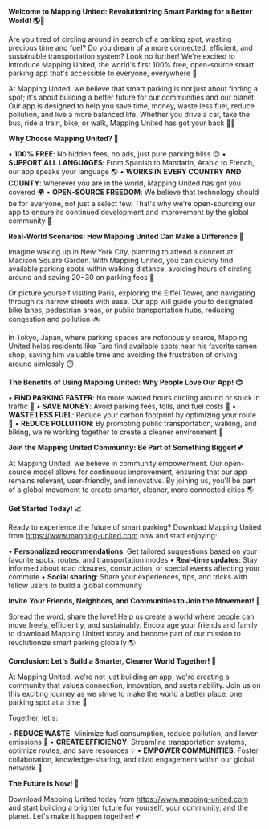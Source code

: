 **Welcome to Mapping United: Revolutionizing Smart Parking for a Better World! 🌎🚗**

Are you tired of circling around in search of a parking spot, wasting precious time and fuel? Do you dream of a more connected, efficient, and sustainable transportation system? Look no further! We're excited to introduce Mapping United, the world's first 100% free, open-source smart parking app that's accessible to everyone, everywhere 🌟

At Mapping United, we believe that smart parking is not just about finding a spot; it's about building a better future for our communities and our planet. Our app is designed to help you save time, money, waste less fuel, reduce pollution, and live a more balanced life. Whether you drive a car, take the bus, ride a train, bike, or walk, Mapping United has got your back 🚴‍♂️

**Why Choose Mapping United? 🤔**

• **100% FREE**: No hidden fees, no ads, just pure parking bliss 😌
• **SUPPORT ALL LANGUAGES**: From Spanish to Mandarin, Arabic to French, our app speaks your language 🌎
• **WORKS IN EVERY COUNTRY AND COUNTY**: Wherever you are in the world, Mapping United has got you covered 🌍
• **OPEN-SOURCE FREEDOM**: We believe that technology should be for everyone, not just a select few. That's why we're open-sourcing our app to ensure its continued development and improvement by the global community 🤝

**Real-World Scenarios: How Mapping United Can Make a Difference 🌟**

Imagine waking up in New York City, planning to attend a concert at Madison Square Garden. With Mapping United, you can quickly find available parking spots within walking distance, avoiding hours of circling around and saving $20-$30 on parking fees 💸

Or picture yourself visiting Paris, exploring the Eiffel Tower, and navigating through its narrow streets with ease. Our app will guide you to designated bike lanes, pedestrian areas, or public transportation hubs, reducing congestion and pollution 🚲

In Tokyo, Japan, where parking spaces are notoriously scarce, Mapping United helps residents like Taro find available spots near his favorite ramen shop, saving him valuable time and avoiding the frustration of driving around aimlessly ⏱️

**The Benefits of Using Mapping United: Why People Love Our App! 😊**

• **FIND PARKING FASTER**: No more wasted hours circling around or stuck in traffic 🚗
• **SAVE MONEY**: Avoid parking fees, tolls, and fuel costs 💸
• **WASTE LESS FUEL**: Reduce your carbon footprint by optimizing your route 🌿
• **REDUCE POLLUTION**: By promoting public transportation, walking, and biking, we're working together to create a cleaner environment 🌟

**Join the Mapping United Community: Be Part of Something Bigger! 💕**

At Mapping United, we believe in community empowerment. Our open-source model allows for continuous improvement, ensuring that our app remains relevant, user-friendly, and innovative. By joining us, you'll be part of a global movement to create smarter, cleaner, more connected cities 🌎

**Get Started Today! 📈**

Ready to experience the future of smart parking? Download Mapping United from https://www.mapping-united.com now and start enjoying:

• **Personalized recommendations**: Get tailored suggestions based on your favorite spots, routes, and transportation modes
• **Real-time updates**: Stay informed about road closures, construction, or special events affecting your commute
• **Social sharing**: Share your experiences, tips, and tricks with fellow users to build a global community

**Invite Your Friends, Neighbors, and Communities to Join the Movement! 🌟**

Spread the word, share the love! Help us create a world where people can move freely, efficiently, and sustainably. Encourage your friends and family to download Mapping United today and become part of our mission to revolutionize smart parking globally 🌎

**Conclusion: Let's Build a Smarter, Cleaner World Together! 🌈**

At Mapping United, we're not just building an app; we're creating a community that values connection, innovation, and sustainability. Join us on this exciting journey as we strive to make the world a better place, one parking spot at a time 🚗

Together, let's:

• **REDUCE WASTE**: Minimize fuel consumption, reduce pollution, and lower emissions 🌟
• **CREATE EFFICIENCY**: Streamline transportation systems, optimize routes, and save resources 💡
• **EMPOWER COMMUNITIES**: Foster collaboration, knowledge-sharing, and civic engagement within our global network 🤝

**The Future is Now! 🚀**

Download Mapping United today from https://www.mapping-united.com and start building a brighter future for yourself, your community, and the planet. Let's make it happen together! 💕
